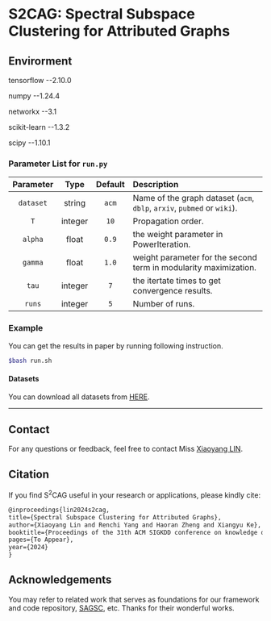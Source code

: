 # S2CAG: Spectral Subspace Clustering for Attributed Graphs

## Envirorment

tensorflow --2.10.0

numpy --1.24.4

networkx --3.1

scikit-learn --1.3.2

scipy --1.10.1

### Parameter List for `run.py`

| Parameter |   Type  | Default | Description                                                             |
| :-------: | :-----: | :-----: | :---------------------------------------------------------------------- |
| `dataset` |  string |  `acm`  | Name of the graph dataset (`acm`, `dblp`, `arxiv`, `pubmed` or `wiki`). |
|  `T`      | integer |   `10`  | Propagation order.                                                      |
|  `alpha`  |  float  |  `0.9`  | the weight parameter in PowerIteration.                                 |
|  `gamma`  |  float  |   `1.0` | weight parameter for the second term in modularity maximization.        |
|  `tau`    | integer |   `7`   | the itertate times to get convergence results.                          |
|  `runs`   | integer |   `5`   | Number of runs.                                                         |

### Example
You can get the results in paper by running following instruction.
```bash
$bash run.sh 
```

#### Datasets
You can download all datasets from [HERE](https://www.dropbox.com/scl/fi/9olm295mxf415c5pf8hvy/S2CAG-datasets.zip?rlkey=3iuzartucsdatbolgvqv1gcfr&st=1ucjwnkf&dl=0).

---------


## Contact

For any questions or feedback, feel free to contact Miss [Xiaoyang LIN](mailto:csxylin@hkbu.edu.hk).


## Citation

If you find S$^2$CAG useful in your research or applications, please kindly cite:
```tex
@inproceedings{lin2024s2cag,
title={Spectral Subspace Clustering for Attributed Graphs}, 
author={Xiaoyang Lin and Renchi Yang and Haoran Zheng and Xiangyu Ke},
booktitle={Proceedings of the 31th ACM SIGKDD conference on knowledge discovery and data mining},
pages={To Appear},
year={2024}
}
```

## Acknowledgements
You may refer to related work that serves as foundations for our framework and code repository, [SAGSC](https://github.com/chakib401/SAGSC), etc. Thanks for their wonderful works.


